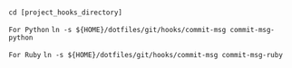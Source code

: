 #
`cd [project_hooks_directory]`

`For Python`
`ln -s ${HOME}/dotfiles/git/hooks/commit-msg commit-msg-python`

`For Ruby`
`ln -s ${HOME}/dotfiles/git/hooks/commit-msg commit-msg-ruby`

